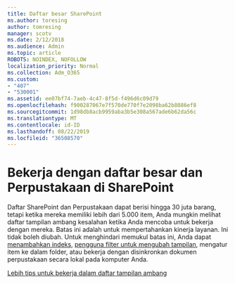 ```yaml
---
title: Daftar besar SharePoint
ms.author: toresing
author: tomresing
manager: scotv
ms.date: 2/12/2018
ms.audience: Admin
ms.topic: article
ROBOTS: NOINDEX, NOFOLLOW
localization_priority: Normal
ms.collection: Adm_O365
ms.custom:
- "407"
- "530001"
ms.assetid: ee07bf74-7aeb-4c47-8f5d-f496d6c09d79
ms.openlocfilehash: f900287067e7f570de770f7e2098ba62b8086ef8
ms.sourcegitcommit: 1d98db8acb9959aba3b5e308a567ade6b62da56c
ms.translationtype: MT
ms.contentlocale: id-ID
ms.lasthandoff: 08/22/2019
ms.locfileid: "36508570"
---
```

# <a name="work-with-large-lists-and-libraries-in-sharepoint"></a>Bekerja dengan daftar besar dan Perpustakaan di SharePoint

Daftar SharePoint dan Perpustakaan dapat berisi hingga 30 juta barang, tetapi ketika mereka memiliki lebih dari 5.000 item, Anda mungkin melihat daftar tampilan ambang kesalahan ketika Anda mencoba untuk bekerja dengan mereka. Batas ini adalah untuk mempertahankan kinerja layanan. Ini tidak boleh diubah. Untuk menghindari memukul batas ini, Anda dapat [menambahkan indeks](https://go.microsoft.com/fwlink/?linkid=867784), [pengguna filter untuk mengubah tampilan](https://go.microsoft.com/fwlink/?linkid=867786), mengatur item ke dalam folder, atau bekerja dengan disinkronkan dokumen perpustakaan secara lokal pada komputer Anda.
  
[Lebih tips untuk bekerja dalam daftar tampilan ambang](https://go.microsoft.com/fwlink/?linkid=867787)
  